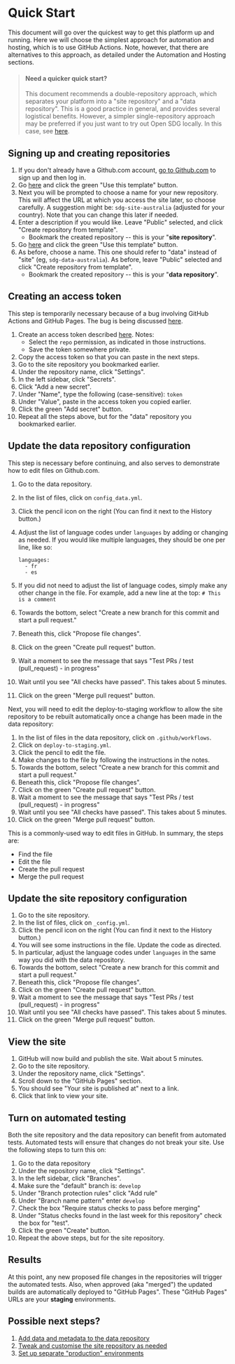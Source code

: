 <h1>Quick Start</h1>

This document will go over the quickest way to get this platform up and running. Here we will choose the simplest approach for automation and hosting, which is to use GitHub Actions. Note, however, that there are alternatives to this approach, as detailed under the Automation and Hosting sections.

> #### Need a quicker quick start?
> This document recommends a double-repository approach,
> which separates your platform into a "site repository" and a "data repository".
> This is a good practice in general, and provides several logistical benefits.
> However, a simpler single-repository approach may be preferred if you just
> want to try out Open SDG locally. In this case, see
> [here](https://github.com/open-sdg/open-sdg-simple-starter).

## Signing up and creating repositories

1. If you don't already have a Github.com account, [go to Github.com](https://github.com/) to sign up and then log in.
1. Go [here](https://github.com/open-sdg/open-sdg-site-starter) and click the green "Use this template" button.
1. Next you will be prompted to choose a name for your new repository. This will affect the URL at which you access the site later, so choose carefully. A suggestion might be: `sdg-site-australia` (adjusted for your country). Note that you can change this later if needed.
1. Enter a description if you would like. Leave "Public" selected, and click "Create repository from template".
    * Bookmark the created repository -- this is your "__site repository__".
1. Go [here](https://github.com/open-sdg/open-sdg-data-starter) and click the green "Use this template" button.
1. As before, choose a name. This one should refer to "data" instead of "site" (eg, `sdg-data-australia`). As before, leave "Public" selected and click "Create repository from template".
    * Bookmark the created repository -- this is your "__data repository__".

## Creating an access token

This step is temporarily necessary because of a bug involving GitHub Actions and GitHub Pages. The bug is being discussed [here](https://github.community/t5/GitHub-Actions/Github-action-not-triggering-gh-pages-upon-push/td-p/26869/highlight/true).

1. Create an access token described [here](https://help.github.com/en/github/authenticating-to-github/creating-a-personal-access-token-for-the-command-line#creating-a-token). Notes:
    * Select the `repo` permission, as indicated in those instructions.
    * Save the token somewhere private.
1. Copy the access token so that you can paste in the next steps.
1. Go to the site repository you bookmarked earlier.
1. Under the repository name, click "Settings".
1. In the left sidebar, click "Secrets".
1. Click "Add a new secret".
1. Under "Name", type the following (case-sensitive): `token`
1. Under "Value", paste in the access token you copied earlier.
1. Click the green "Add secret" button.
1. Repeat all the steps above, but for the "data" repository you bookmarked earlier.

## Update the data repository configuration

This step is necessary before continuing, and also serves to demonstrate how to edit files on Github.com.

1. Go to the data repository.
1. In the list of files, click on `config_data.yml`.
1. Click the pencil icon on the right (You can find it next to the History button.)
1. Adjust the list of language codes under `languages` by adding or changing as needed. If you would like multiple languages, they should be one per line, like so:

    ```
    languages:
      - fr
      - es
    ```

1. If you did not need to adjust the list of language codes, simply make any other change in the file. For example, add a new line at the top: `# This is a comment`
1. Towards the bottom, select "Create a new branch for this commit and start a pull request."
1. Beneath this, click "Propose file changes".
1. Click on the green "Create pull request" button.
1. Wait a moment to see the message that says "Test PRs / test (pull_request) - in progress"
1. Wait until you see "All checks have passed". This takes about 5 minutes.
1. Click on the green "Merge pull request" button.

Next, you will need to edit the deploy-to-staging workflow to allow the site repository to be rebuilt automatically once a change has been made in the data repository:

1. In the list of files in the data repository, click on `.github/workflows`.
1. Click on `deploy-to-staging.yml`.
1. Click the pencil to edit the file.
1. Make changes to the file by following the instructions in the notes.
1. Towards the bottom, select "Create a new branch for this commit and start a pull request."
1. Beneath this, click "Propose file changes".
1. Click on the green "Create pull request" button.
1. Wait a moment to see the message that says "Test PRs / test (pull_request) - in progress"
1. Wait until you see "All checks have passed". This takes about 5 minutes.
1. Click on the green "Merge pull request" button.

This is a commonly-used way to edit files in GitHub. In summary, the steps are:

* Find the file
* Edit the file
* Create the pull request
* Merge the pull request

## Update the site repository configuration

1. Go to the site repository.
1. In the list of files, click on `_config.yml`.
1. Click the pencil icon on the right (You can find it next to the History button.)
1. You will see some instructions in the file. Update the code as directed.
1. In particular, adjust the language codes under `languages` in the same way you did with the data repository.
1. Towards the bottom, select "Create a new branch for this commit and start a pull request."
1. Beneath this, click "Propose file changes".
1. Click on the green "Create pull request" button.
1. Wait a moment to see the message that says "Test PRs / test (pull_request) - in progress"
1. Wait until you see "All checks have passed". This takes about 5 minutes.
1. Click on the green "Merge pull request" button.

## View the site

1. GitHub will now build and publish the site. Wait about 5 minutes.
1. Go to the site repository.
1. Under the repository name, click "Settings".
1. Scroll down to the "GitHub Pages" section.
1. You should see "Your site is published at" next to a link.
1. Click that link to view your site.

## Turn on automated testing

Both the site repository and the data repository can benefit from automated tests. Automated tests will ensure that changes do not break your site. Use the following steps to turn this on:

1. Go to the data repository
1. Under the repository name, click "Settings".
1. In the left sidebar, click "Branches".
1. Make sure the "default" branch is: `develop`
1. Under "Branch protection rules" click "Add rule"
1. Under "Branch name pattern" enter `develop`
1. Check the box "Require status checks to pass before merging"
1. Under "Status checks found in the last week for this repository" check the box for "test".
1. Click the green "Create" button.
1. Repeat the above steps, but for the site repository.

## Results

At this point, any new proposed file changes in the repositories will trigger the automated tests. Also, when approved (aka "merged") the updated builds are automatically deployed to "GitHub Pages". These "GitHub Pages" URLs are your __staging__ environments.

## Possible next steps?

1. [Add data and metadata to the data repository](./making-updates.md)
1. [Tweak and customise the site repository as needed](./customisation.md)
1. [Set up separate "production" environments](./deployment.md)
